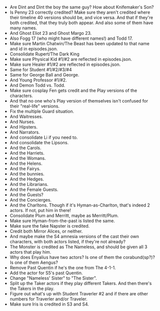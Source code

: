 - Are Dint and Dint the boy the same guy? How about Knifemaker's Son?
- Is Penny 23 correctly credited? Make sure they aren't credited where their timeline 40 versions should be, and vice versa. And that if they're both credited, that they truly both appear. And also some of them have many names.
- And Ghost Eliot 23 and Ghost Margo 23.
- Also Fogg 17 (who might have different names!) and Todd 17.
- Make sure Martin Chatwin/The Beast has been updated to that name and id in episodes.json.
- Consolidate Rupert/The Dark King
- Make sure Physical Kid #1/#2 are reflected in episodes.json.
- Make sure Healer #1/#2 are reflected in episodes.json.
- Same for Student #1/#2/#3/#4
- Same for George Ball and George.
- And Young Professor #1/#2.
- And Demon Todd vs. Todd.
- Make sure cosplay Fen gets credit and the Play versions of the characters.
- And that no one who's Play version of themselves isn't confused for their "real-life" versions.
- Fix the multiple Guard situation.
- And Waitresses.
- And Nurses.
- And Hipsters.
- And Narrators.
- And consolidate Li if you need to.
- And consolidate the Lipsons.
- And the Carols.
- And the Harriets.
- And the Womans.
- And the Helens.
- And the Fairys.
- And the bunnies.
- And the Hedges.
- And the Librarians.
- And the Female Guests.
- And the Guests?
- And the Concierges.
- And the Charltons. Though if it's Hyman-as-Charlton, that's indeed 2 actors. If not, put him in there!
- Consolidate Plum and Merritt, maybe as Merritt/Plum.
- Make sure Hyman-from-the-past is listed the same.
- Make sure the fake Napster is credited.
- Credit both Mirror Alices, or neither.
- And maybe make the S4 amnesia versions of the cast their own characters, with both actors listed, if they're not already?
- The Monster is credited as The Nameless, and should be given all 3 actors that play him.
- Why does Enyalius have two actors? Is one of them the corabund(sp?)? Is one of them Aengus?
- Remove Past Quentin if he's the one from The 4-1-1.
- Add the actor for S5's past Quentin.
- Change "Nameless' Sister" to "The Sister".
- Split up the Taker actors if they play different Takers. And then there's the Takers in the play.
- Figure out what's up with Student Traverler #2 and if there are other numbers for Traverler and/or Traveler.
- Make sure Iris is credited in S3 and S4.
